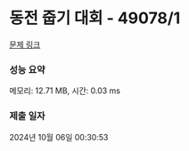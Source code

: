 # 동전 줍기 대회 - 49078/1 

[문제 링크](https://level.goorm.io/exam/49078/%EB%8F%99%EC%A0%84-%EC%A4%8D%EA%B8%B0-%EB%8C%80%ED%9A%8C/quiz/1) 

### 성능 요약

메모리: 12.71 MB, 시간: 0.03 ms

### 제출 일자

2024년 10월 06일 00:30:53

